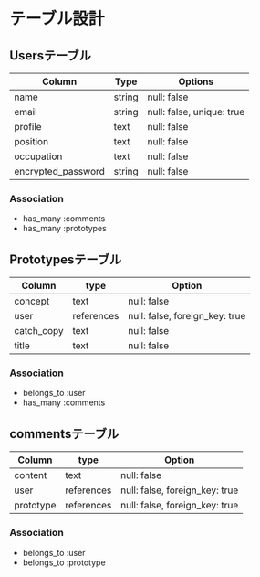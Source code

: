 # テーブル設計

## Usersテーブル

| Column             | Type    | Options                    |
| ------------------ | ------- | -------------------------- |
| name               | string  | null: false                |
| email              | string  | null: false, unique: true  |
| profile            | text    | null: false                |
| position           | text    | null: false                |
| occupation         | text    | null: false                |
| encrypted_password | string  | null: false                |

### Association
- has_many :comments
- has_many :prototypes

## Prototypesテーブル

| Column          | type        | Option                         |
| --------------- | ----------- | -------------------------------|
| concept         | text        | null: false                    |
| user            | references  | null: false, foreign_key: true |
| catch_copy      | text        | null: false                    |
| title           | text        | null: false                    |

### Association
- belongs_to :user
- has_many :comments

## commentsテーブル
| Column          | type        | Option                         |
| --------------- | ----------- | -------------------------------|
| content         | text        | null: false                    |
| user            | references  | null: false, foreign_key: true |
| prototype       | references  | null: false, foreign_key: true |

### Association
- belongs_to :user
- belongs_to :prototype